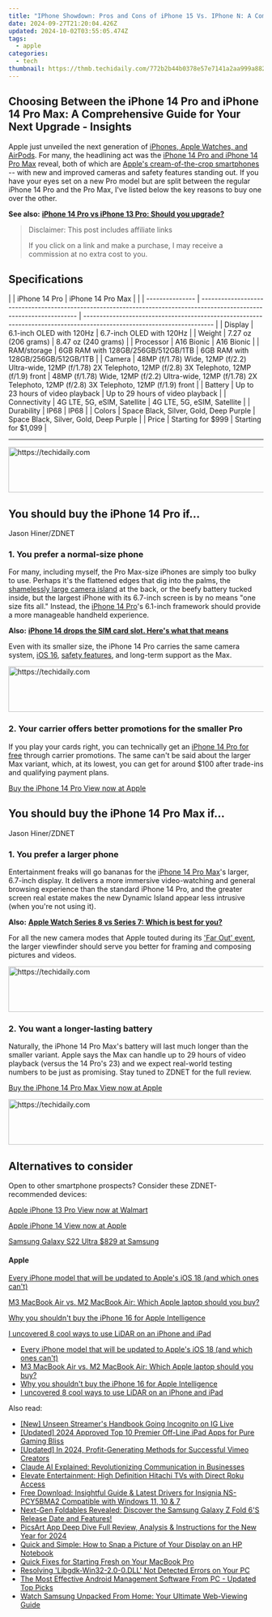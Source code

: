 ```yaml
---
title: "IPhone Showdown: Pros and Cons of iPhone 15 Vs. IPhone N: A Comprehensive Guide for Tech Enthusiasts | ZDNET"
date: 2024-09-27T21:20:04.426Z
updated: 2024-10-02T03:55:05.474Z
tags:
  - apple
categories:
  - tech
thumbnail: https://thmb.techidaily.com/772b2b44b0378e57e7141a2aa999a88263926bcf3e3ae208c5af8f61bf24deca.jpg
---
```


## Choosing Between the iPhone 14 Pro and iPhone 14 Pro Max: A Comprehensive Guide for Your Next Upgrade - Insights

Apple just unveiled the next generation of [iPhones, Apple Watches, and AirPods](https://www.zdnet.com/article/apples-iphone-14-event-will-be-sept-7-heres-what-to-expect/). For many, the headlining act was the [iPhone 14 Pro and iPhone 14 Pro Max](https://apple.sjv.io/c/159047/435031/7613?&sharedId=zdnet&u=https%3A%2F%2Fwww.apple.com%2Fshop%2Fbuy-iphone%2Fiphone-14-pro&subId1=zd-%5F%5FCOM%5FCLICK%5FID%5F%5F-dtp) reveal, both of which are [Apple's cream-of-the-crop smartphones](https://www.zdnet.com/article/best-iphone/) \-- with new and improved cameras and safety features standing out. If you have your eyes set on a new Pro model but are split between the regular iPhone 14 Pro and the Pro Max, I've listed below the key reasons to buy one over the other. 

**See also:** [**iPhone 14 Pro vs iPhone 13 Pro: Should you upgrade?**](https://www.zdnet.com/article/iphone-14-pro-vs-iphone-13-pro/)

>  Disclaimer: This post includes affiliate links
>
>  If you click on a link and make a purchase, I may receive a commission at no extra cost to you.
>

##  Specifications

| | iPhone 14 Pro | iPhone 14 Pro Max                                                                                                      |                                                                                                                        |
| --------------- | ---------------------------------------------------------------------------------------------------------------------- | ---------------------------------------------------------------------------------------------------------------------- |
| Display         | 6.1-inch OLED with 120Hz                                                                                               | 6.7-inch OLED with 120Hz                                                                                               |
| Weight          | 7.27 oz (206 grams)                                                                                                    | 8.47 oz (240 grams)                                                                                                    |
| Processor       | A16 Bionic                                                                                                             | A16 Bionic                                                                                                             |
| RAM/storage     | 6GB RAM with 128GB/256GB/512GB/1TB                                                                                     | 6GB RAM with 128GB/256GB/512GB/1TB                                                                                     |
| Camera          | 48MP (f/1.78) Wide, 12MP (f/2.2) Ultra-wide, 12MP (f/1.78) 2X Telephoto, 12MP (f/2.8) 3X Telephoto, 12MP (f/1.9) front | 48MP (f/1.78) Wide, 12MP (f/2.2) Ultra-wide, 12MP (f/1.78) 2X Telephoto, 12MP (f/2.8) 3X Telephoto, 12MP (f/1.9) front |
| Battery         | Up to 23 hours of video playback                                                                                       | Up to 29 hours of video playback                                                                                       |
| Connectivity    | 4G LTE, 5G, eSIM, Satellite                                                                                            | 4G LTE, 5G, eSIM, Satellite                                                                                            |
| Durability      | IP68                                                                                                                   | IP68                                                                                                                   |
| Colors          | Space Black, Silver, Gold, Deep Purple                                                                                 | Space Black, Silver, Gold, Deep Purple                                                                                 |
| Price           | Starting for $999                                                                                                      | Starting for $1,099                                                                                                    |

---

<!-- affiliate ads begin -->
<a href="https://appsumo.8odi.net/c/5597632/2094418/7443" target="_top" id="2094418">
  <img src="//a.impactradius-go.com/display-ad/7443-2094418" border="0" alt="https://techidaily.com" width="728" height="90"/>
</a>
<img height="0" width="0" src="https://appsumo.8odi.net/i/5597632/2094418/7443" style="position:absolute;visibility:hidden;" border="0" />
<!-- affiliate ads end -->

##  You should buy the iPhone 14 Pro if...

Jason Hiner/ZDNET

###  1\. You prefer a normal-size phone

For many, including myself, the Pro Max-size iPhones are simply too bulky to use. Perhaps it's the flattened edges that dig into the palms, the [shamelessly large camera island](https://www.zdnet.com/article/iphone-14-pro-huge-new-camera-sensor-same-slow-lightning-cable-data-transfers/) at the back, or the beefy battery tucked inside, but the largest iPhone with its 6.7-inch screen is by no means "one size fits all." Instead, the [iPhone 14 Pro](https://apple.sjv.io/c/159047/435031/7613?&sharedId=zdnet&u=https%3A%2F%2Fwww.apple.com%2Fiphone-14-pro%2F&subId1=zd-%5F%5FCOM%5FCLICK%5FID%5F%5F-dtp)'s 6.1-inch framework should provide a more manageable handheld experience.

**Also:** [**iPhone 14 drops the SIM card slot. Here's what that means**](https://www.zdnet.com/article/iphone-14-drops-the-sim-card-slot-heres-what-that-means/)

Even with its smaller size, the iPhone 14 Pro carries the same camera system, [iOS 16](https://www.zdnet.com/article/heres-when-you-can-install-ios-16-and-watchos-9/), [safety features](https://www.zdnet.com/article/how-the-apple-iphone-14-connects-to-satellites-during-emergencies/), and long-term support as the Max. 

<!-- affiliate ads begin -->
<a href="https://appsumo.8odi.net/c/5597632/2087485/7443" target="_top" id="2087485">
  <img src="//a.impactradius-go.com/display-ad/7443-2087485" border="0" alt="https://techidaily.com" width="728" height="90"/>
</a>
<img height="0" width="0" src="https://appsumo.8odi.net/i/5597632/2087485/7443" style="position:absolute;visibility:hidden;" border="0" />
<!-- affiliate ads end -->

###  2\. Your carrier offers better promotions for the smaller Pro

If you play your cards right, you can technically get an [iPhone 14 Pro for free](https://www.zdnet.com/article/iphone-14-deals-how-to-buy-price/) through carrier promotions. The same can't be said about the larger Max variant, which, at its lowest, you can get for around $100 after trade-ins and qualifying payment plans. 

[Buy the iPhone 14 Pro View now at Apple](https://apple.sjv.io/c/159047/435031/7613?&sharedId=zdnet&u=https%3A%2F%2Fwww.apple.com%2Fshop%2Fbuy-iphone%2Fiphone-14-pro&subId1=zd-%5F%5FCOM%5FCLICK%5FID%5F%5F-dtp)

##  You should buy the iPhone 14 Pro Max if...

Jason Hiner/ZDNET

###  1\. You prefer a larger phone

Entertainment freaks will go bananas for the [iPhone 14 Pro Max](https://apple.sjv.io/c/159047/435031/7613?&sharedId=zdnet&u=https%3A%2F%2Fwww.apple.com%2Fshop%2Fbuy-iphone%2Fiphone-14-pro&subId1=zd-%5F%5FCOM%5FCLICK%5FID%5F%5F-dtp)'s larger, 6.7-inch display. It delivers a more immersive video-watching and general browsing experience than the standard iPhone 14 Pro, and the greater screen real estate makes the new Dynamic Island appear less intrusive (when you're not using it). 

**Also:** [**Apple Watch Series 8 vs Series 7: Which is best for you?**](https://www.zdnet.com/article/apple-watch-series-8-vs-apple-watch-series-7/)

For all the new camera modes that Apple touted during its ['Far Out' event](https://www.zdnet.com/article/everything-apple-announced-during-far-out-event-iphone-14/), the larger viewfinder should serve you better for framing and composing pictures and videos. 

<!-- affiliate ads begin -->
<a href="https://appsumo.8odi.net/c/5597632/2105866/7443" target="_top" id="2105866">
  <img src="//a.impactradius-go.com/display-ad/7443-2105866" border="0" alt="https://techidaily.com" width="728" height="90"/>
</a>
<img height="0" width="0" src="https://appsumo.8odi.net/i/5597632/2105866/7443" style="position:absolute;visibility:hidden;" border="0" />
<!-- affiliate ads end -->

###  2\. You want a longer-lasting battery

Naturally, the iPhone 14 Pro Max's battery will last much longer than the smaller variant. Apple says the Max can handle up to 29 hours of video playback (versus the 14 Pro's 23) and we expect real-world testing numbers to be just as promising. Stay tuned to ZDNET for the full review. 

[Buy the iPhone 14 Pro Max View now at Apple](https://apple.sjv.io/c/159047/435031/7613?&sharedId=zdnet&u=https%3A%2F%2Fwww.apple.com%2Fshop%2Fbuy-iphone%2Fiphone-14-pro&subId1=zd-%5F%5FCOM%5FCLICK%5FID%5F%5F-dtp)

<!-- affiliate ads begin -->
<a href="https://dhgate.sjv.io/c/5597632/1175223/12108" target="_top" id="1175223">
  <img src="//a.impactradius-go.com/display-ad/12108-1175223" border="0" alt="https://techidaily.com" width="728" height="90"/>
</a>
<img height="0" width="0" src="https://dhgate.sjv.io/i/5597632/1175223/12108" style="position:absolute;visibility:hidden;" border="0" />
<!-- affiliate ads end -->

##  Alternatives to consider

Open to other smartphone prospects? Consider these ZDNET-recommended devices: 

[Apple iPhone 13 Pro View now at Walmart](https://goto.walmart.com/c/5597632/565706/9383?sharedId=zdnet&u=https%3A%2F%2Fwww.walmart.com%2Fip%2FApple-iPhone-13-Pro-5G-smartphone-dual-SIM-Internal-Memory-128-GB-OLED-display-6-1-2532-x-1170-pixels-120-Hz-3x-rear-cameras-12-MP-MP-front-camera-gr%2F606871647&subId1=zd-__COM_CLICK_ID__-dtp)

[Apple iPhone 14 View now at Apple](https://apple.sjv.io/c/159047/435031/7613?&sharedId=zdnet&u=https%3A%2F%2Fwww.apple.com%2Fshop%2Fbuy-iphone%2Fiphone-14&subId1=zd-%5F%5FCOM%5FCLICK%5FID%5F%5F-dtp)

[Samsung Galaxy S22 Ultra $829 at Samsung](https://shop-links.co/link/?url=https%3A%2F%2Fwww.samsung.com%2Fus%2Fmobile%2Fphones%2Fgalaxy-s%2Fgalaxy-s22-ultra-certified-re-newed-128gb-sm5s908uzkaxaa%2F&publisher_slug=itechdaily19598&exclusive=1)

#### Apple

[Every iPhone model that will be updated to Apple's iOS 18 (and which ones can't)](https://www.zdnet.com/article/every-iphone-model-that-can-be-updated-to-apples-ios-18-and-which-ones-cant/ "Every iPhone model that will be updated to Apple's iOS 18 (and which ones can't)")

[M3 MacBook Air vs. M2 MacBook Air: Which Apple laptop should you buy?](https://www.zdnet.com/article/m3-macbook-air-vs-m2-macbook-air/ "M3 MacBook Air vs. M2 MacBook Air: Which Apple laptop should you buy?")

[Why you shouldn't buy the iPhone 16 for Apple Intelligence](https://www.zdnet.com/article/why-you-shouldnt-buy-the-iphone-16-for-apple-intelligence/ "Why you shouldn't buy the iPhone 16 for Apple Intelligence")

[I uncovered 8 cool ways to use LiDAR on an iPhone and iPad](https://www.zdnet.com/article/i-uncovered-8-cool-ways-to-use-lidar-on-an-iphone-and-ipad/ "I uncovered 8 cool ways to use LiDAR on an iPhone and iPad")

* [Every iPhone model that will be updated to Apple's iOS 18 (and which ones can't)](https://www.zdnet.com/article/every-iphone-model-that-can-be-updated-to-apples-ios-18-and-which-ones-cant/ "Every iPhone model that will be updated to Apple's iOS 18 (and which ones can't)")
* [M3 MacBook Air vs. M2 MacBook Air: Which Apple laptop should you buy?](https://www.zdnet.com/article/m3-macbook-air-vs-m2-macbook-air/ "M3 MacBook Air vs. M2 MacBook Air: Which Apple laptop should you buy?")
* [Why you shouldn't buy the iPhone 16 for Apple Intelligence](https://www.zdnet.com/article/why-you-shouldnt-buy-the-iphone-16-for-apple-intelligence/ "Why you shouldn't buy the iPhone 16 for Apple Intelligence")
* [I uncovered 8 cool ways to use LiDAR on an iPhone and iPad](https://www.zdnet.com/article/i-uncovered-8-cool-ways-to-use-lidar-on-an-iphone-and-ipad/ "I uncovered 8 cool ways to use LiDAR on an iPhone and iPad")

<ins class="adsbygoogle"
     style="display:block"
     data-ad-format="autorelaxed"
     data-ad-client="ca-pub-7571918770474297"
     data-ad-slot="1223367746"></ins>

<ins class="adsbygoogle"
     style="display:block"
     data-ad-client="ca-pub-7571918770474297"
     data-ad-slot="8358498916"
     data-ad-format="auto"
     data-full-width-responsive="true"></ins>

<span class="atpl-alsoreadstyle">Also read:</span>
<div><ul>
<li><a href="https://some-skills.techidaily.com/new-unseen-streamers-handbook-going-incognito-on-ig-live/"><u>[New] Unseen Streamer's Handbook Going Incognito on IG Live</u></a></li>
<li><a href="https://remote-screen-capture.techidaily.com/updated-2024-approved-top-10-premier-off-line-ipad-apps-for-pure-gaming-bliss/"><u>[Updated] 2024 Approved Top 10 Premier Off-Line iPad Apps for Pure Gaming Bliss</u></a></li>
<li><a href="https://vimeo-videos.techidaily.com/updated-in-2024-profit-generating-methods-for-successful-vimeo-creators/"><u>[Updated] In 2024, Profit-Generating Methods for Successful Vimeo Creators</u></a></li>
<li><a href="https://tech-revival.techidaily.com/claude-ai-explained-revolutionizing-communication-in-businesses/"><u>Claude AI Explained: Revolutionizing Communication in Businesses</u></a></li>
<li><a href="https://technical-tips.techidaily.com/elevate-entertainment-high-definition-hitachi-tvs-with-direct-roku-access/"><u>Elevate Entertainment: High Definition Hitachi TVs with Direct Roku Access</u></a></li>
<li><a href="https://driver-download.techidaily.com/free-download-insightful-guide-and-latest-drivers-for-insignia-ns-pcy5bma2-compatible-with-windows-11-10-and-7/"><u>Free Download: Insightful Guide & Latest Drivers for Insignia NS-PCY5BMA2 Compatible with Windows 11, 10 & 7</u></a></li>
<li><a href="https://technical-tips.techidaily.com/next-gen-foldables-revealed-discover-the-samsung-galaxy-z-fold-6s-release-date-and-features/"><u>Next-Gen Foldables Revealed: Discover the Samsung Galaxy Z Fold 6'S Release Date and Features!</u></a></li>
<li><a href="https://fox-links.techidaily.com/picsart-app-deep-dive-full-review-analysis-and-instructions-for-the-new-year-for-2024/"><u>PicsArt App Deep Dive Full Review, Analysis & Instructions for the New Year for 2024</u></a></li>
<li><a href="https://technical-tips.techidaily.com/quick-and-simple-how-to-snap-a-picture-of-your-display-on-an-hp-notebook/"><u>Quick and Simple: How to Snap a Picture of Your Display on an HP Notebook</u></a></li>
<li><a href="https://technical-tips.techidaily.com/quick-fixes-for-starting-fresh-on-your-macbook-pro/"><u>Quick Fixes for Starting Fresh on Your MacBook Pro</u></a></li>
<li><a href="https://technical-tips.techidaily.com/resolving-libgdk-win32-20-0dll-not-detected-errors-on-your-pc/"><u>Resolving 'Libgdk-Win32-2.0-0.DLL' Not Detected Errors on Your PC</u></a></li>
<li><a href="https://app-tips.techidaily.com/the-most-effective-android-management-software-from-pc-updated-top-picks/"><u>The Most Effective Android Management Software From PC - Updated Top Picks</u></a></li>
<li><a href="https://technical-tips.techidaily.com/watch-samsung-unpacked-from-home-your-ultimate-web-viewing-guide/"><u>Watch Samsung Unpacked From Home: Your Ultimate Web-Viewing Guide</u></a></li>
</ul></div>


